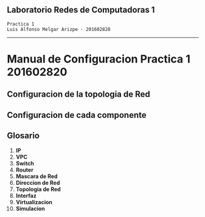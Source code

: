 ## Laboratorio Redes de Computadoras 1
	Practica 1
	Luis Alfonso Melgar Arizpe - 201602820

---

# Manual de Configuracion Practica 1 201602820

## Configuracion de la topologia de Red



## Configuracion de cada componente


## Glosario
1. **IP**
2. **VPC**
3. **Switch**
4. **Router**
5. **Mascara de Red**
6. **Direccion de Red**
7. **Topologia de Red**
8. **Interfaz**
9. **Virtualizacion**
10. **Simulacion**